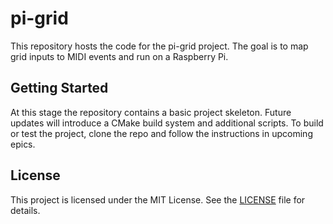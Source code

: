 # pi-grid

This repository hosts the code for the pi-grid project. The goal is to map grid inputs to MIDI events and run on a Raspberry Pi.

## Getting Started

At this stage the repository contains a basic project skeleton. Future updates will introduce a CMake build system and additional scripts. To build or test the project, clone the repo and follow the instructions in upcoming epics.

## License

This project is licensed under the MIT License. See the [LICENSE](LICENSE) file for details.
